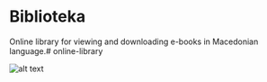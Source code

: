# Biblioteka
Online library for viewing and downloading e-books in Macedonian language.# online-library

![alt text](https://github.com/MarioTalevski/online-library/screenshot.png "Logo Title Text 1")
